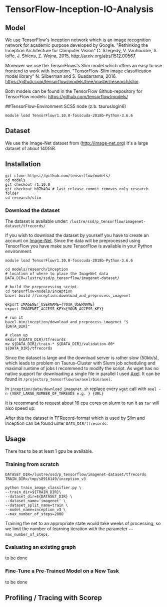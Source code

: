 # TensorFlow-Inception-IO-Analysis

##  Model
We use TensorFlow's Inception network which is an image recognition network for academic purpose developed by Google.
"Rethinking the Inception Architecture for Computer Vision"  C. Szegedy, V. Vanhoucke, S. Ioffe, J. Shlens, Z. Wojna, 2015, http://arxiv.org/abs/1512.00567

Moreover we use the TensorFlows's Slim model which offers an easy to use frontend to work with Inception.
"TensorFlow-Slim image classification model library" N. Silberman and S. Guadarrama, 2016. https://github.com/tensorflow/models/tree/master/research/slim 

Both models can be found in the TensorFlow Github-repository for TensorFlow models: https://github.com/tensorflow/models/

##TensorFlow-Environment
SCS5 node (z.b. tauruslogin6)
```
module load TensorFlow/1.10.0-fosscuda-2018b-Python-3.6.6
```

## Dataset
We use the Image-Net dataset from (http://image-net.org) 
It's a large dataset of about 140GiB.

## Installation
```    
git clone https://github.com/tensorflow/models/
cd models 
git checkout r1.10.0
git checkout b07b494 # last release commit removes only research folder
cd research/slim
```

### Download the dataset	
The dataset is available under: `/lustre/ssd/p_tensorflow/imagenet-dataset/tfrecords/`

If you wish to download the dataset by yourself you have to create an account on [Image-Net](http://image-net.org/).
Since the data will be preprocessed using TensorFlow you have make sure TensorFlow is available in your Python environment. 


```
module load TensorFlow/1.10.0-fosscuda-2018b-Python-3.6.6

cd models/research/inception
# location of where to place the ImageNet data
DATA_DIR=/lustre/ssd/p_tensorflow/imagenet-dataset/

# build the preprocessing script.
cd tensorflow-models/inception
bazel build //inception:download_and_preprocess_imagenet

export IMAGENET_USERNAME={YOUR_USERNAME}
export IMAGENET_ACCESS_KEY={YOUR_ACCESS_KEY}

# run it
bazel-bin/inception/download_and_preprocess_imagenet "$
{DATA_DIR}"

# clean up
mkdir ${DATA_DIR}/tfrecords
mv ${DATA_DIR}/train-* ${DATA_DIR}/validation-00* ${DATA_DIR}/tfrecords
```
Since the dataset is large and the download server is rather slow (50kb/s), which leads to problem on Taurus-Cluster with Slurm job scheduling and maximal runtime of jobs I recommend to modify the script.
As wget has no native support for downloading a single file in parallel I used [Axel](https://github.com/axel-download-accelerator/axel). It can be found in `/projects/p_tensorflow/sw/axel/bin/axel`.

In `inception/data/download_imagenet.sh` replace every `wget` call  with 
`axel -n {VERY_LARGE_NUMBER_OF_THREADS e.g. } {URL}`

It is recommand to request about 16 cpu cores on slurm to run it as `tar` will also speed up.

After this the  dataset in TFRecord-format which is used by Slim and Inception can be found unter `DATA_DIR/tfrecords`.
	
## Usage
There has to be at least 1 gpu be available.

### Training from scratch
```
DATASET_DIR=/lustre/ssd/p_tensorflow/imagenet-dataset/tfrecords
TRAIN_DIR=/tmp/s8916149/inception_v3

python train_image_classifier.py \
--train_dir=${TRAIN_DIR}\
--dataset_dir=${DATASET_DIR} \
--dataset_name='imagenet' \
--dataset_split_name=train \
--model_name=inception_v3 \
--max_number_of_steps=2000
```

Training the net to an appropriate state would take weeks of processing, so we limit the number of learning iteration with the parameter `--max_number_of_steps`.

### Evaluating an existing graph 
 to be done
 
 
 ### Fine-Tune a Pre-Trained Model on a New Task
 to be done
 
 ## Profiling / Tracing with Scorep
